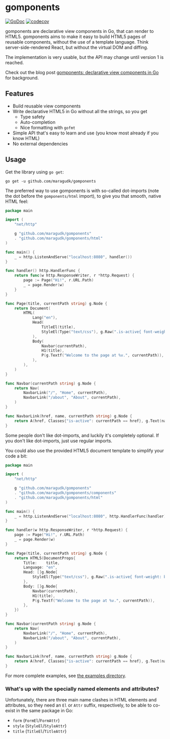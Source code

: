 # gomponents

[![GoDoc](https://godoc.org/github.com/maragudk/gomponents?status.svg)](https://godoc.org/github.com/maragudk/gomponents)
[![codecov](https://codecov.io/gh/maragudk/gomponents/branch/master/graph/badge.svg)](https://codecov.io/gh/maragudk/gomponents)

gomponents are declarative view components in Go, that can render to HTML5.
gomponents aims to make it easy to build HTML5 pages of reusable components,
without the use of a template language. Think server-side-rendered React,
but without the virtual DOM and diffing.

The implementation is very usable, but the API may change until version 1 is reached.

Check out the blog post [gomponents: declarative view components in Go](https://www.maragu.dk/blog/gomponents-declarative-view-components-in-go/)
for background.

## Features

- Build reusable view components
- Write declarative HTML5 in Go without all the strings, so you get
  - Type safety
  - Auto-completion
  - Nice formatting with `gofmt`
- Simple API that's easy to learn and use (you know most already if you know HTML)
- No external dependencies

## Usage

Get the library using `go get`:

```shell script
go get -u github.com/maragudk/gomponents
```

The preferred way to use gomponents is with so-called dot-imports (note the dot before the `gomponents/html` import),
to give you that smooth, native HTML feel:

```go
package main

import (
	"net/http"

	g "github.com/maragudk/gomponents"
	. "github.com/maragudk/gomponents/html"
)

func main() {
	_ = http.ListenAndServe("localhost:8080", handler())
}

func handler() http.HandlerFunc {
	return func(w http.ResponseWriter, r *http.Request) {
		page := Page("Hi!", r.URL.Path)
		_ = page.Render(w)
	}
}

func Page(title, currentPath string) g.Node {
	return Document(
		HTML(
			Lang("en"),
			Head(
				TitleEl(title),
				StyleEl(Type("text/css"), g.Raw(".is-active{ font-weight: bold }")),
			),
			Body(
				Navbar(currentPath),
				H1(title),
				P(g.Textf("Welcome to the page at %v.", currentPath)),
			),
		),
	)
}

func Navbar(currentPath string) g.Node {
	return Nav(
		NavbarLink("/", "Home", currentPath),
		NavbarLink("/about", "About", currentPath),
	)
}

func NavbarLink(href, name, currentPath string) g.Node {
	return A(href, Classes{"is-active": currentPath == href}, g.Text(name))
}

```

Some people don't like dot-imports, and luckily it's completely optional.
If you don't like dot-imports, just use regular imports.

You could also use the provided HTML5 document template to simplify your code a bit:

```go
package main

import (
	"net/http"

	g "github.com/maragudk/gomponents"
	. "github.com/maragudk/gomponents/components"
	. "github.com/maragudk/gomponents/html"
)

func main() {
	_ = http.ListenAndServe("localhost:8080", http.HandlerFunc(handler))
}

func handler(w http.ResponseWriter, r *http.Request) {
	page := Page("Hi!", r.URL.Path)
	_ = page.Render(w)
}

func Page(title, currentPath string) g.Node {
	return HTML5(DocumentProps{
		Title:    title,
		Language: "en",
		Head: []g.Node{
			StyleEl(Type("text/css"), g.Raw(".is-active{ font-weight: bold }")),
		},
		Body: []g.Node{
			Navbar(currentPath),
			H1(title),
			P(g.Textf("Welcome to the page at %v.", currentPath)),
		},
	})
}

func Navbar(currentPath string) g.Node {
	return Nav(
		NavbarLink("/", "Home", currentPath),
		NavbarLink("/about", "About", currentPath),
	)
}

func NavbarLink(href, name, currentPath string) g.Node {
	return A(href, Classes{"is-active": currentPath == href}, g.Text(name))
}

```

For more complete examples, see [the examples directory](examples/).

### What's up with the specially named elements and attributes?

Unfortunately, there are three main name clashes in HTML elements and attributes, so they need an `El` or `Attr` suffix,
respectively, to be able to co-exist in the same package in Go:

- `form` (`FormEl`/`FormAttr`)
- `style` (`StyleEl`/`StyleAttr`)
- `title` (`TitleEl`/`TitleAttr`)
